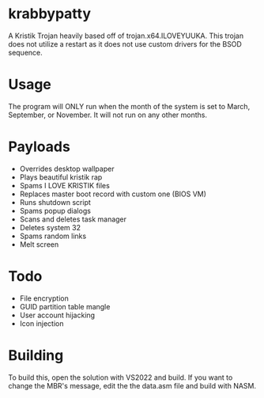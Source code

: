 # krabbypatty

A Kristik Trojan heavily based off of trojan.x64.ILOVEYUUKA. This trojan does not utilize a restart as it does not use custom drivers for the BSOD sequence.

# Usage
The program will ONLY run when the month of the system is set to March, September, or November. It will not run on any other months.

# Payloads
- Overrides desktop wallpaper
- Plays beautiful kristik rap
- Spams I LOVE KRISTIK files
- Replaces master boot record with custom one (BIOS VM)
- Runs shutdown script
- Spams popup dialogs
- Scans and deletes task manager
- Deletes system 32
- Spams random links
- Melt screen

# Todo
- File encryption
- GUID partition table mangle
- User account hijacking
- Icon injection

# Building
To build this, open the solution with VS2022 and build. If you want to change the MBR's message, edit the the data.asm file and build with NASM.

